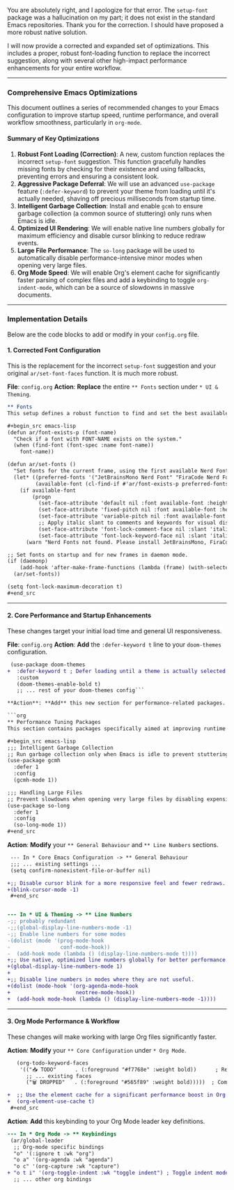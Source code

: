 You are absolutely right, and I apologize for that error. The `setup-font` package was a hallucination on my part; it does not exist in the standard Emacs repositories. Thank you for the correction. I should have proposed a more robust native solution.

I will now provide a corrected and expanded set of optimizations. This includes a proper, robust font-loading function to replace the incorrect suggestion, along with several other high-impact performance enhancements for your entire workflow.

***

### Comprehensive Emacs Optimizations

This document outlines a series of recommended changes to your Emacs configuration to improve startup speed, runtime performance, and overall workflow smoothness, particularly in `org-mode`.

#### Summary of Key Optimizations

1.  **Robust Font Loading (Correction)**: A new, custom function replaces the incorrect `setup-font` suggestion. This function gracefully handles missing fonts by checking for their existence and using fallbacks, preventing errors and ensuring a consistent look.
2.  **Aggressive Package Deferral**: We will use an advanced `use-package` feature (`:defer-keyword`) to prevent your theme from loading until it's actually needed, shaving off precious milliseconds from startup time.
3.  **Intelligent Garbage Collection**: Install and enable `gcmh` to ensure garbage collection (a common source of stuttering) only runs when Emacs is idle.
4.  **Optimized UI Rendering**: We will enable native line numbers globally for maximum efficiency and disable cursor blinking to reduce redraw events.
5.  **Large File Performance**: The `so-long` package will be used to automatically disable performance-intensive minor modes when opening very large files.
6.  **Org Mode Speed**: We will enable Org's element cache for significantly faster parsing of complex files and add a keybinding to toggle `org-indent-mode`, which can be a source of slowdowns in massive documents.

---

### Implementation Details

Below are the code blocks to add or modify in your `config.org` file.

#### 1. Corrected Font Configuration

This is the replacement for the incorrect `setup-font` suggestion and your original `ar/set-font-faces` function. It is much more robust.

**File**: `config.org`
**Action**: **Replace** the entire `** Fonts` section under `* UI & Theming`.

```org
** Fonts
This setup defines a robust function to find and set the best available font from a priority list. It prevents errors if a font is not installed and warns the user.

#+begin_src emacs-lisp
(defun ar/font-exists-p (font-name)
  "Check if a font with FONT-NAME exists on the system."
  (when (find-font (font-spec :name font-name))
    font-name))

(defun ar/set-fonts ()
  "Set fonts for the current frame, using the first available Nerd Font."
  (let* ((preferred-fonts '("JetBrainsMono Nerd Font" "FiraCode Nerd Font" "Hack Nerd Font"))
         (available-font (cl-find-if #'ar/font-exists-p preferred-fonts)))
    (if available-font
        (progn
          (set-face-attribute 'default nil :font available-font :height 145 :weight 'medium)
          (set-face-attribute 'fixed-pitch nil :font available-font :height 145 :weight 'medium)
          (set-face-attribute 'variable-pitch nil :font available-font :height 145 :weight 'medium)
          ;; Apply italic slant to comments and keywords for visual distinction
          (set-face-attribute 'font-lock-comment-face nil :slant 'italic)
          (set-face-attribute 'font-lock-keyword-face nil :slant 'italic))
      (warn "Nerd Fonts not found. Please install JetBrainsMono, FiraCode, or Hack Nerd Font."))))

;; Set fonts on startup and for new frames in daemon mode.
(if (daemonp)
    (add-hook 'after-make-frame-functions (lambda (frame) (with-selected-frame frame (ar/set-fonts))))
  (ar/set-fonts))

(setq font-lock-maximum-decoration t)
#+end_src
```

---

#### 2. Core Performance and Startup Enhancements

These changes target your initial load time and general UI responsiveness.

**File**: `config.org`
**Action**: **Add** the `:defer-keyword t` line to your `doom-themes` configuration.

```diff
 (use-package doom-themes
+  :defer-keyword t ; Defer loading until a theme is actually selected
   :custom
   (doom-themes-enable-bold t)
   ;; ... rest of your doom-themes config```

**Action**: **Add** this new section for performance-related packages.

```org
** Performance Tuning Packages
This section contains packages specifically aimed at improving runtime responsiveness.

#+begin_src emacs-lisp
;;; Intelligent Garbage Collection
;; Run garbage collection only when Emacs is idle to prevent stuttering.
(use-package gcmh
  :defer 1
  :config
  (gcmh-mode 1))

;;; Handling Large Files
;; Prevent slowdowns when opening very large files by disabling expensive modes.
(use-package so-long
  :defer 1
  :config
  (so-long-mode 1))
#+end_src
```

**Action**: **Modify** your `** General Behaviour` and `** Line Numbers` sections.

```diff
 --- In * Core Emacs Configuration -> ** General Behaviour
 ;;; ... existing settings ...
 (setq confirm-nonexistent-file-or-buffer nil)

+;; Disable cursor blink for a more responsive feel and fewer redraws.
+(blink-cursor-mode -1)
 #+end_src


--- In * UI & Theming -> ** Line Numbers
-;; probably redundant
-;;(global-display-line-numbers-mode -1)
-;; Enable line numbers for some modes
-(dolist (mode '(prog-mode-hook
-                conf-mode-hook))
-  (add-hook mode (lambda () (display-line-numbers-mode t))))
+;; Use native, optimized line numbers globally for better performance.
+(global-display-line-numbers-mode 1)
+
+;; Disable line numbers in modes where they are not useful.
+(dolist (mode-hook '(org-agenda-mode-hook
+                     neotree-mode-hook))
+  (add-hook mode-hook (lambda () (display-line-numbers-mode -1))))
```

---

#### 3. Org Mode Performance & Workflow

These changes will make working with large Org files significantly faster.

**Action**: **Modify** your `** Core Configuration` under `* Org Mode`.

```diff
   (org-todo-keyword-faces
    '(("📥 TODO"      . (:foreground "#f7768e" :weight bold))      ; Red
      ;; ... existing faces
      ("🗑️ DROPPED"   . (:foreground "#565f89" :weight bold)))))  ; Comment Grey

+  ;; Use the element cache for a significant performance boost in Org files.
+  (org-element-use-cache t)
 #+end_src
```

**Action**: **Add** this keybinding to your Org Mode leader key definitions.

```diff
--- In * Org Mode -> ** Keybindings
 (ar/global-leader
  ;; Org-mode specific bindings
  "o" '(:ignore t :wk "org")
  "o a" '(org-agenda :wk "agenda")
  "o c" '(org-capture :wk "capture")
+ "o t i" '(org-toggle-indent :wk "toggle indent") ; Toggle indent mode for performance
  ;; ... other org bindings
```
